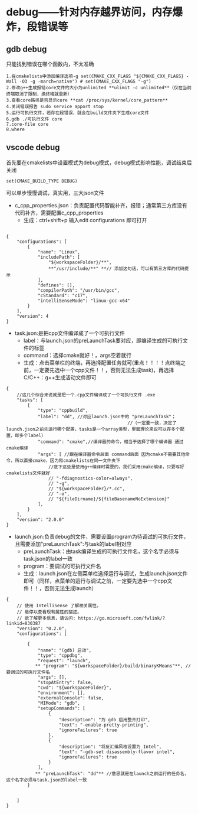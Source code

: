 # debug——针对内存越界访问，内存爆炸，段错误等
## gdb debug 
只能找到错误在哪个函数内，不太准确
```
1.在cmakelists中添加编译选项-g set(CMAKE_CXX_FLAGS "${CMAKE_CXX_FLAGS} -Wall -O3 -g -march=native") # set(CMAKE_CXX_FLAGS "-g")
2.修改g++生成报错core文件的大小为unlimited **ulimit -c unlimited**（仅在当前终端取消了限制，换终端就重新）
3.查看core路径是否显示core **cat /proc/sys/kernel/core_pattern**
4.关闭错误报告 sudo service apport stop
5.运行可执行文件，若存在段错误，就会在build文件夹下生成core文件
6.gdb ./可执行文件 core
7.core-file core
8.where
```

## vscode debug
首先要在cmakelists中设置模式为debug模式，debug模式影响性能，调试结束后关闭
```
set(CMAKE_BUILD_TYPE DEBUG)
```
可以单步慢慢调试，真实用，三大json文件
- c_cpp_properties.json：负责配置代码智能补齐，报错；通常第三方库没有代码补齐，需要配置c_cpp_properties
  - 生成：ctrl+shift+p 输入edit configurations 即可打开
```

{
    "configurations": [
        {
            "name": "Linux",
            "includePath": [
                "${workspaceFolder}/**",
                **"/usr/include/**" **// 添加这句话，可以有第三方库的代码提示
            ],
            "defines": [],
            "compilerPath": "/usr/bin/gcc",
            "cStandard": "c17",
            "intelliSenseMode": "linux-gcc-x64"
        }
    ],
    "version": 4
}
```
- task.json:是把cpp文件编译成了一个可执行文件
  - label：与launch.json的preLaunchTask要对应，即编译生成的可执行文件的标签
  - command：选择cmake就好！，args空着就行
  - 生成：点击菜单栏的终端，再选择配置任务就可(重点！！！！点终端之前，一定要先选中一个cpp文件！！，否则无法生成task)，再选择C/C++：g++生成活动文件即可
```
{
    //这几个综合来说就是把一个.cpp文件编译成了一个可执行文件 .exe
    "tasks": [
        {
            "type": "cppbuild",
            "label": "dd", //对应launch.json中的 "preLaunchTask"；
                                              //（一定要一致，决定了launch.json之前先运行哪个配置，tasks是一个array类型，里面理论来说可以存多个配置，即多个label）
            "command": "cmake",//编译器的命令，相当于选择了哪个编译器 通过cmake编译
            "args": [ //跟在编译器命令后面 command后面 因为cmake不需要其他命令，所以直接cmake，因为和cmakelists在同一文件夹下
                //底下这些是使用g++编译时需要的，我们采用cmake编译，只要写好cmakelists文件就好
                // "-fdiagnostics-color=always",
                // "-g",
                // "${workspaceFolder}/*.cc",
                // "-o",
                // "${fileDirname}/${fileBasenameNoExtension}"
            ],
        }
    ],
    "version": "2.0.0"
}
```

- launch.json:负责debug的文件，需要设置program为待调试的可执行文件，且需要添加"preLaunchTask":与task的label相对应
  - preLaunchTask：由task编译生成的可执行文件名，这个名字必须与task.json的label一致
  - program：要调试的可执行文件名
  - 生成：launch.json在左侧菜单栏选择运行与调试，生成launch.json文件即可（同样，点菜单的运行与调试之前，一定要先选中一个cpp文件！！，否则无法生成launch）
```
{
    // 使用 IntelliSense 了解相关属性。 
    // 悬停以查看现有属性的描述。
    // 欲了解更多信息，请访问: https://go.microsoft.com/fwlink/?linkid=830387
    "version": "0.2.0",
    "configurations": [

        {
            "name": "(gdb) 启动",
            "type": "cppdbg",
            "request": "launch",
           ** "program": "${workspaceFolder}/build/binaryKMeans"**, //要调试的可执行文件名
            "args": [],
            "stopAtEntry": false,
            "cwd": "${workspaceFolder}",
            "environment": [],
            "externalConsole": false,
            "MIMode": "gdb",
            "setupCommands": [
                {
                    "description": "为 gdb 启用整齐打印",
                    "text": "-enable-pretty-printing",
                    "ignoreFailures": true
                },
                {
                    "description": "将反汇编风格设置为 Intel",
                    "text": "-gdb-set disassembly-flavor intel",
                    "ignoreFailures": true
                }
            ],
           ** "preLaunchTask": "dd"** //意思就是在launch之前运行的任务名，这个名字必须与task.json的label一致
        }


    ]
}
```
